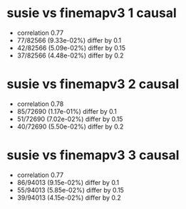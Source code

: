 # susie vs finemapv3  1 causal

- correlation 0.77
- 77/82566 (9.33e-02%) differ by 0.1
- 42/82566 (5.09e-02%) differ by 0.15
- 37/82566 (4.48e-02%) differ by 0.2


# susie vs finemapv3  2 causal

- correlation 0.78
- 85/72690 (1.17e-01%) differ by 0.1
- 51/72690 (7.02e-02%) differ by 0.15
- 40/72690 (5.50e-02%) differ by 0.2


# susie vs finemapv3  3 causal

- correlation 0.77
- 86/94013 (9.15e-02%) differ by 0.1
- 55/94013 (5.85e-02%) differ by 0.15
- 39/94013 (4.15e-02%) differ by 0.2


